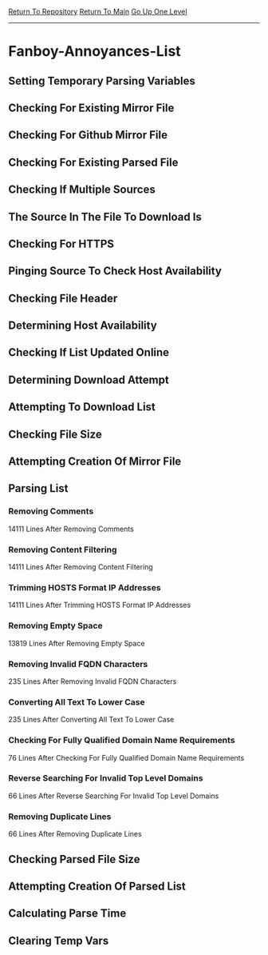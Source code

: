 [Return To Repository](https://github.com/deathbybandaid/piholeparser/)
[Return To Main](https://github.com/deathbybandaid/piholeparser/blob/master/RecentRunLogs/Mainlog.md)
[Go Up One Level](https://github.com/deathbybandaid/piholeparser/blob/master/RecentRunLogs/TopLevelScripts/30-Processing-External-Blacklists.md)
____________________________________
# Fanboy-Annoyances-List
## Setting Temporary Parsing Variables
## Checking For Existing Mirror File
## Checking For Github Mirror File
## Checking For Existing Parsed File
## Checking If Multiple Sources
## The Source In The File To Download Is
## Checking For HTTPS
## Pinging Source To Check Host Availability
## Checking File Header
## Determining Host Availability
## Checking If List Updated Online
## Determining Download Attempt
## Attempting To Download List
## Checking File Size
## Attempting Creation Of Mirror File
## Parsing List
### Removing Comments
14111 Lines After Removing Comments
### Removing Content Filtering
14111 Lines After Removing Content Filtering
### Trimming HOSTS Format IP Addresses
14111 Lines After Trimming HOSTS Format IP Addresses
### Removing Empty Space
13819 Lines After Removing Empty Space
### Removing Invalid FQDN Characters
235 Lines After Removing Invalid FQDN Characters
### Converting All Text To Lower Case
235 Lines After Converting All Text To Lower Case
### Checking For Fully Qualified Domain Name Requirements
76 Lines After Checking For Fully Qualified Domain Name Requirements
### Reverse Searching For Invalid Top Level Domains
66 Lines After Reverse Searching For Invalid Top Level Domains
### Removing Duplicate Lines
66 Lines After Removing Duplicate Lines
## Checking Parsed File Size
## Attempting Creation Of Parsed List
## Calculating Parse Time
## Clearing Temp Vars
